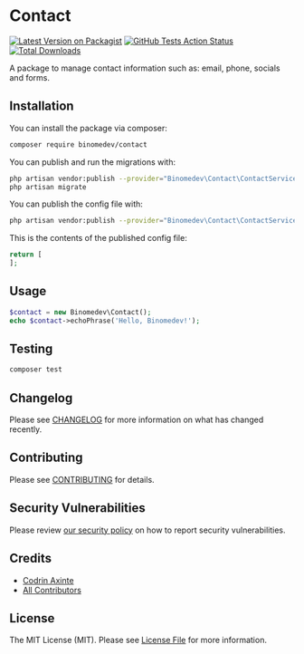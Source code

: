 # Contact

[![Latest Version on Packagist](https://img.shields.io/packagist/v/binomedev/contact.svg?style=flat-square)](https://packagist.org/packages/binomedev/contact)
[![GitHub Tests Action Status](https://img.shields.io/github/workflow/status/binomedev/contact/run-tests?label=tests)](https://github.com/binomedev/contact/actions?query=workflow%3ATests+branch%3Amaster)
[![Total Downloads](https://img.shields.io/packagist/dt/binomedev/contact.svg?style=flat-square)](https://packagist.org/packages/binomedev/contact)


A package to manage contact information such as: email, phone, socials and forms.


## Installation

You can install the package via composer:

```bash
composer require binomedev/contact
```

You can publish and run the migrations with:

```bash
php artisan vendor:publish --provider="Binomedev\Contact\ContactServiceProvider" --tag="contact-migrations"
php artisan migrate
```

You can publish the config file with:
```bash
php artisan vendor:publish --provider="Binomedev\Contact\ContactServiceProvider" --tag="contact-config"
```

This is the contents of the published config file:

```php
return [
];
```

## Usage

```php
$contact = new Binomedev\Contact();
echo $contact->echoPhrase('Hello, Binomedev!');
```

## Testing

```bash
composer test
```

## Changelog

Please see [CHANGELOG](CHANGELOG.md) for more information on what has changed recently.

## Contributing

Please see [CONTRIBUTING](.github/CONTRIBUTING.md) for details.

## Security Vulnerabilities

Please review [our security policy](../../security/policy) on how to report security vulnerabilities.

## Credits

- [Codrin Axinte](https://github.com/codrin-axinte)
- [All Contributors](../../contributors)

## License

The MIT License (MIT). Please see [License File](LICENSE.md) for more information.
